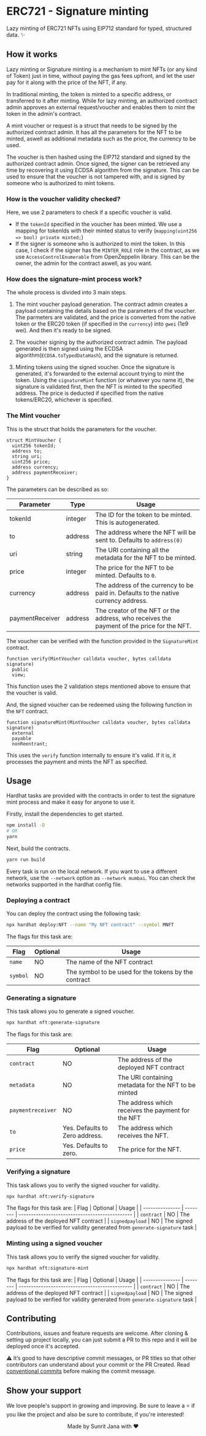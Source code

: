 # ERC721 - Signature minting

Lazy minting of ERC721 NFTs using EIP712 standard for typed, structured data. ✨

## How it works

Lazy minting or Signature minting is a mechanism to mint NFTs (or any kind of Token) just in time, without paying
the gas fees upfront, and let the user pay for it along with the price of the NFT, if any.

In traditional minting, the token is minted to a specific address, or transferred to it after minting.
While for lazy minting, an authorized contract admin approves an external request/voucher and enables them to
mint the token in the admin's contract.

A mint voucher or request is a struct that needs to be signed by the authorized contract admin. It has all the
parameters for the NFT to be minted, aswell as additional metadata such as the price, the currency to be used.

The voucher is then hashed using the EIP712 standard and signed by the authorized contract admin. Once signed,
the signer can be retrieved any time by recovering it using ECDSA algorithm from the signature. This can be
used to ensure that the voucher is not tampered with, and is signed by someone who is authorized to mint tokens.

### How is the voucher validity checked?

Here, we use 2 parameters to check if a specific voucher is valid.

- If the `tokenId` specified in the voucher has been minted. We use a mapping for tokenIds with their minted
  status to verify (`mapping(uint256 => bool) private minted;`)
- If the signer is someone who is authorized to mint the token. In this case, I check if the signer has the
  `MINTER_ROLE` role in the contract, as we use `AccessControlEnumerable` from OpenZeppelin library. This can
  be the owner, the admin for the contract aswell, as you want.

### How does the signature-mint process work?

The whole process is divided into 3 main steps.

1. The mint voucher payload generation. The contract admin creates a payload containing the details based on the
   parameters of the voucher. The parmeters are validated, and the price is converted from the native token or
   the ERC20 token (if specified in the `currency`) into `gwei` (1e9 wei). And then it's ready to be signed.

2. The voucher signing by the authorized contract admin. The payload generated is then signed using the ECDSA
   algorithm(`ECDSA.toTypedDataHash`), and the signature is returned.

3. Minting tokens using the signed voucher. Once the signature is generated, it's forwarded to the external
   account trying to mint the token. Using the `signatureMint` function (or whatever you name it), the signature
   is validated first, then the NFT is minted to the specified address. The price is deducted if specified from
   the native tokens/ERC20, whichever is specified.

### The Mint voucher

This is the struct that holds the parameters for the voucher.

```solidity
struct MintVoucher {
  uint256 tokenId;
  address to;
  string uri;
  uint256 price;
  address currency;
  address paymentReceiver;
}

```

The parameters can be described as so:

| Parameter       | Type    | Usage                                                                                     |
| --------------- | ------- | ----------------------------------------------------------------------------------------- |
| tokenId         | integer | The ID for the token to be minted. This is autogenerated.                                 |
| to              | address | The address where the NFT will be sent to. Defaults to `address(0)`                       |
| uri             | string  | The URI containing all the metadata for the NFT to be minted.                             |
| price           | integer | The price for the NFT to be minted. Defaults to `0`.                                      |
| currency        | address | The address of the currency to be paid in. Defaults to the native currency address.       |
| paymentReceiver | address | The creator of the NFT or the address, who receives the payment of the price for the NFT. |

The voucher can be verified with the function provided in the `SignatureMint` contract.

```solidity
function verify(MintVoucher calldata voucher, bytes calldata signature)
  public
  view;

```

This function uses the 2 validation steps mentioned above to ensure that the voucher is valid.

And, the signed voucher can be redeemed using the following function in the `NFT` contract.

```solidity
function signatureMint(MintVoucher calldata voucher, bytes calldata signature)
  external
  payable
  nonReentrant;

```

This uses the `verify` function internally to ensure it's valid. If it is, it processes the payment and mints the
NFT as specified.

## Usage

Hardhat tasks are provided with the contracts in order to test the signature mint process and make it easy for
anyone to use it.

Firstly, install the dependencies to get started.

```sh
npm install -D
# OR
yarn
```

Next, build the contracts.

```sh
yarn run build
```

Every task is run on the local network. If you want to use a different network, use the `--network` option as
`--network mumbai`. You can check the networks supported in the hardhat config file.

### Deploying a contract

You can deploy the contract using the following task:

```sh
npx hardhat deploy:NFT --name "My NFT contract" --symbol MNFT
```

The flags for this task are:

| Flag     | Optional | Usage                                                |
| -------- | -------- | ---------------------------------------------------- |
| `name`   | NO       | The name of the NFT contract                         |
| `symbol` | NO       | The symbol to be used for the tokens by the contract |

### Generating a signature

This task allows you to generate a signed voucher.

```sh
npx hardhat nft:generate-signature
```

The flags for this task are:

| Flag              | Optional                       | Usage                                                |
| ----------------- | ------------------------------ | ---------------------------------------------------- |
| `contract`        | NO                             | The address of the deployed NFT contract             |
| `metadata`        | NO                             | The URI containing metadata for the NFT to be minted |
| `paymentreceiver` | NO                             | The address which receives the payment for the NFT   |
| `to`              | Yes. Defaults to Zero address. | The address which receives the NFT.                  |
| `price`           | Yes. Defaults to zero.         | The price for the NFT.                               |

### Verifying a signature

This task allows you to verify the signed voucher for validity.

```sh
npx hardhat nft:verify-signature
```

The flags for this task are:
| Flag | Optional | Usage |
| --------------- | -------- | ---------------------------------------------- |
| `contract` | NO | The address of the deployed NFT contract |
| `signedpayload` | NO | The signed payload to be verified for validity generated from `generate-signature` task |

### Minting using a signed voucher

This task allows you to verify the signed voucher for validity.

```sh
npx hardhat nft:signature-mint
```

The flags for this task are:
| Flag | Optional | Usage |
| --------------- | -------- | ---------------------------------------------- |
| `contract` | NO | The address of the deployed NFT contract |
| `signedpayload` | NO | The signed payload to be verified for validity generated from `generate-signature` task |

## Contributing

Contributions, issues and feature requests are welcome. After cloning & setting up project locally, you
can just submit a PR to this repo and it will be deployed once it's accepted.

⚠️ It’s good to have descriptive commit messages, or PR titles so that other contributors can understand about your
commit or the PR Created. Read [conventional commits](https://www.conventionalcommits.org/en/v1.0.0-beta.3/)
before making the commit message.

## Show your support

We love people's support in growing and improving. Be sure to leave a ⭐️ if you like the project and
also be sure to contribute, if you're interested!

<div align="center">Made by Sunrit Jana with ❤</div>

